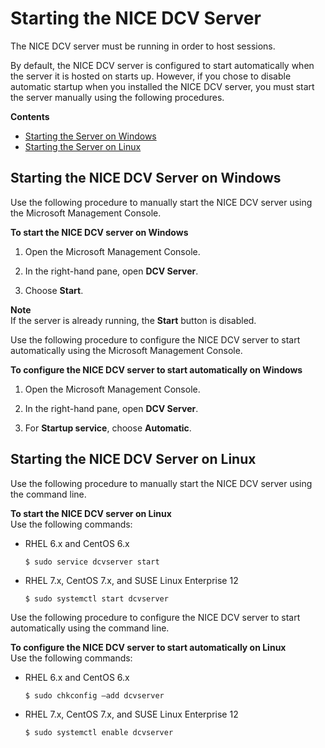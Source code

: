 # Starting the NICE DCV Server<a name="manage-start"></a>

The NICE DCV server must be running in order to host sessions\.

By default, the NICE DCV server is configured to start automatically when the server it is hosted on starts up\. However, if you chose to disable automatic startup when you installed the NICE DCV server, you must start the server manually using the following procedures\.

**Contents**
+ [Starting the Server on Windows](#manage-start-windows)
+ [Starting the Server on Linux](#manage-start-linux)

## Starting the NICE DCV Server on Windows<a name="manage-start-windows"></a>

Use the following procedure to manually start the NICE DCV server using the Microsoft Management Console\.

**To start the NICE DCV server on Windows**

1. Open the Microsoft Management Console\.

1. In the right\-hand pane, open **DCV Server**\.

1. Choose **Start**\.

**Note**  
If the server is already running, the **Start** button is disabled\.

Use the following procedure to configure the NICE DCV server to start automatically using the Microsoft Management Console\.

**To configure the NICE DCV server to start automatically on Windows**

1. Open the Microsoft Management Console\.

1. In the right\-hand pane, open **DCV Server**\.

1. For **Startup service**, choose **Automatic**\.

## Starting the NICE DCV Server on Linux<a name="manage-start-linux"></a>

Use the following procedure to manually start the NICE DCV server using the command line\.

**To start the NICE DCV server on Linux**  
Use the following commands:
+ RHEL 6\.x and CentOS 6\.x

  ```
  $ sudo service dcvserver start
  ```
+ RHEL 7\.x, CentOS 7\.x, and SUSE Linux Enterprise 12 

  ```
  $ sudo systemctl start dcvserver
  ```

Use the following procedure to configure the NICE DCV server to start automatically using the command line\.

**To configure the NICE DCV server to start automatically on Linux**  
Use the following commands:
+ RHEL 6\.x and CentOS 6\.x

  ```
  $ sudo chkconfig —add dcvserver
  ```
+ RHEL 7\.x, CentOS 7\.x, and SUSE Linux Enterprise 12 

  ```
  $ sudo systemctl enable dcvserver
  ```